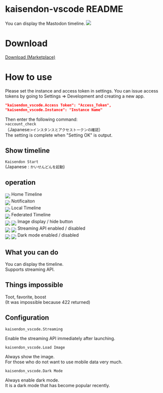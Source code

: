 # kaisendon-vscode README

You can display the Mastodon timeline.
<img src="https://raw.githubusercontent.com/takusan23/Kaisendon-VSCode/master/read_me_image.gif">

# Download
<a href="https://marketplace.visualstudio.com/items?itemName=takusan23.kaisendon-vscode">
Download (Marketplace)
</a>

# How to use
Please set the instance and access token in settings.
You can issue access tokens by going to Settings => Development and creating a new app.

```setting.json
"kaisendon_vscode.Access Token": "Access_Token",
"kaisendon_vscode.Instance": "Instance Name"
```
Then enter the following command:  
`>account_check`  
（Japanese:`>インスタンスとアクセストークンの確認`）  
The setting is complete when "Setting OK" is output.

## Show timeline

`Kaisendon Start`  
(Japanese : `かいせんどんを起動`)

## operation
<img src="https://raw.githubusercontent.com/google/material-design-icons/master/action/1x_web/ic_home_black_48dp.png" align="middle">
Home Timeline
<br>
<img src="https://raw.githubusercontent.com/google/material-design-icons/master/social/1x_web/ic_notifications_black_48dp.png" align="middle">
Notificaiton
<br>
<img src="https://raw.githubusercontent.com/google/material-design-icons/master/maps/1x_web/ic_train_black_48dp.png" align="middle">
Local Timeline
<br>
<img src="https://raw.githubusercontent.com/google/material-design-icons/master/maps/1x_web/ic_flight_black_48dp.png" align="middle">
Federated Timeline
<br>
<img src="https://raw.githubusercontent.com/google/material-design-icons/master/image/1x_web/ic_photo_black_48dp.png" align="middle">
<img src="https://raw.githubusercontent.com/google/material-design-icons/master/device/1x_web/ic_data_usage_black_48dp.png" align="middle">
Image display / hide button
<br>
<img src="https://raw.githubusercontent.com/google/material-design-icons/master/navigation/1x_web/ic_refresh_black_48dp.png" align="middle">
<img src="https://raw.githubusercontent.com/google/material-design-icons/master/notification/1x_web/ic_sync_black_48dp.png" align="middle">
Streaming API enabled / disabled
<br>
<img src="https://raw.githubusercontent.com/google/material-design-icons/master/image/ios/ic_brightness_7.imageset/ic_brightness_7_2x.png" align="middle">
<img src="https://raw.githubusercontent.com/google/material-design-icons/master/image/ios/ic_brightness_2.imageset/ic_brightness_2_2x.png" align="middle">
Dark mode enabled / disabled

## What you can do
You can display the timeline.  
Supports streaming API.  
  
## Things impossible
Toot, favorite, boost  
(It was impossible because 422 returned)

## Configuration
`kaisendon_vscode.Streaming` 

Enable the streaming API immediately after launching.

`kaisendon_vscode.Load Image`

Always show the image.  
For those who do not want to use mobile data very much.

`kaisendon_vscode.Dark Mode`

Always enable dark mode.  
It is a dark mode that has become popular recently.
